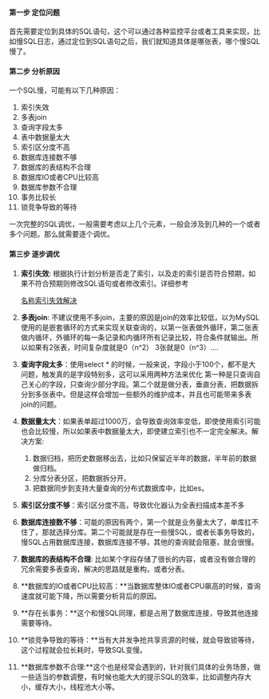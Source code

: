 #### 第一步 定位问题

首先需要定位到具体的SQL语句，这个可以通过各种监控平台或者工具来实现，比如慢SQL日志，通过定位到SQL语句之后，我们就知道具体是哪张表，哪个慢SQL慢了。

#### 第二步 分析原因

一个SQL慢，可能有以下几种原因：

1. 索引失效
2. 多表join
3. 查询字段太多
4. 表中数据量太大
5. 索引区分度不高
6. 数据库连接数不够
7. 数据库的表结构不合理
8. 数据库IO或者CPU比较高
9. 数据库参数不合理
10. 事务比较长
11. 锁竞争导致的等待

一次完整的SQL调优，一般需要考虑以上几个元素，一般会涉及到几种的一个或者多个问题。那么就需要逐个调优。

#### 第三步 逐步调优

1. **索引失效**: 根据执行计划分析是否走了索引，以及走的索引是否符合预期，如果不符合预期则修改SQL语句或者修改索引。详细参考

   [名称索引失效解决](https://niokbuok.github.io/blog/%E7%B4%A2%E5%BC%95%E5%A4%B1%E6%95%88%E6%8E%92%E6%9F%A5/)

2. **多表join**: 不建议使用不多join，主要的原因是join的效率比较低，以为MySQL使用的是嵌套循环的方式来实现关联查询的，以第一张表做外循环，第二张表做内循环，外循环的每一条记录和内循环所有记录比较，符合条件就输出。所以如果有2张表，时间复杂度就是0（n^2） 3张就是0（n^3）....

3. **查询字段太多**：使用select * 的时候，一般来说，字段小于100个，都不是大问题，触发真的是字段特别多，这可以采用两种方法来优化 第一种是只查询自己关心的字段，只查询少部分字段。第二个就是做分表，垂直分表，把数据拆分到多张表中。但是这样会增加一些额外的维护成本，并且也可能带来多表join的问题。

4. **数据量太大**：如果表单超过1000万，会导致查询效率变低，即使使用索引可能也会比较慢，所以如果表中数据量太大，即使建立索引也不一定完全解决。解决方案:

   1. 数据归档，把历史数据移出去，比如只保留近半年的数据，半年前的数据做归档。
   2. 分库分表分区，把数据拆分开。
   3. 把数据同步到支持大量查询的分布式数据库中，比如es。

5. **索引区分度不够**：索引区分度不高，导致优化器认为全表扫描成本差不多

6. **数据库连接数不够**：可能的原因有两个，第一个就是业务量太大了，单库扛不住了，那就选择分库。第二个可能就是存在一些慢SQL，或者长事务导致的，慢SQL占用数据库连接，数据库连接不够，其他的查询就会阻塞，就会很慢。

7. **数据库的表结构不合理**: 比如某个字段存储了很长的内容，或者没有做合理的冗余需要多表查询，解决的思路就是重构，或者分表。

8. **数据库的IO或者CPU比较高：**当数据库整体IO或者CPU飙高的时候，查询速度就可能下降，所以需要分析背后的原因。

9. **存在长事务：**这个和慢SQL同理，都是占用了数据库连接，导致其他连接需要等待。

10. **锁竞争导致的等待：**当有大并发争抢共享资源的时候，就会导致锁等待，这个过程就会拉长耗时，导致SQL变慢。

11. **数据库参数不合理:**这个也是经常会遇到的，针对我们具体的业务场景，做一些适当的参数调整，有时候也能大大的提示SQL的效率，比如调整内存大小，缓存大小，线程池大小等。
